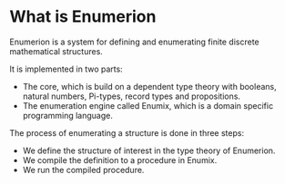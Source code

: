 # What is Enumerion

Enumerion is a system for defining and enumerating finite discrete mathematical structures.

It is implemented in two parts:
- The core, which is build on a dependent type theory with booleans, natural numbers, Pi-types, record types and propositions.
- The enumeration engine called Enumix, which is a domain specific programming language.

The process of enumerating a structure is done in three steps:
- We define the structure of interest in the type theory of Enumerion.
- We compile the definition to a procedure in Enumix.
- We run the compiled procedure.
